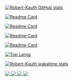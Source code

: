 [![Robert-Kauth GitHub stats](https://github-readme-stats.vercel.app/api?username=Robert-Kauth&count_private=true&show_icons=true&theme=ocean_dark)](https://github.com/anuraghazra/github-readme-stats)

[![Readme Card](https://github-readme-stats.vercel.app/api/pin/?username=Robert-Kauth&repo=Antinote)](https://github.com/Robert-Kauth/Antinote)

[![Readme Card](https://github-readme-stats.vercel.app/api/pin/?username=Robert-Kauth&repo=DepthChart)](https://github.com/Robert-Kauth/DepthChart)

[![Readme Card](https://github-readme-stats.vercel.app/api/pin/?username=anndonnelly&repo=Speak-Easy)](https://github.com/anndonnelly/Speak-Easy)

[![Readme Card](https://github-readme-stats.vercel.app/api/pin/?username=mkoerner570&repo=goodreads-express-project)](https://github.com/mkoerner570/goodreads-express-project)

[![Top Langs](https://github-readme-stats.vercel.app/api/top-langs/?username=Robert-Kauth)](https://github.com/anuraghazra/github-readme-stats)

[![Robert-Kauth wakatime stats](https://github-readme-stats.vercel.app/api/wakatime?username=RobKauth)](https://github.com/anuraghazra/github-readme-stats)

<a href="https://github.com/Robert-Kauth/Antinote">
  <img align="center" src="https://github-readme-stats.vercel.app/api/pin/?username=Robert-Kauth&repo=Antinote" />
</a>

<a href="https://github.com/Robert-Kauth/DepthChart">
  <img align="center" src="https://github-readme-stats.vercel.app/api/pin/?username=Robert-Kauth&repo=DepthChart" />
</a>

<a href="https://github.com/anndonnelly/Speak-Easy">
  <img align="center" src="https://github-readme-stats.vercel.app/api/pin/?username=anndonnelly&repo=Speak-Easy" />
</a>

<a href="https://github.com/mkoerner570/goodreads-express-project">
  <img align="center" src="https://github-readme-stats.vercel.app/api/pin/?username=mkoerner570&repo=goodreads-express-project" />
</a>

